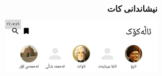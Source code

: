 <div dir=rtl align=right>

# نیشاندانی کات

<div align=center>

![نیشاندانی کات](preview.jpg)

</div>

</div>
